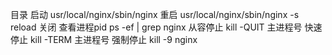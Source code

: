 目录 启动
usr/local/nginx/sbin/nginx
重启
usr/local/nginx/sbin/nginx -s reload
关闭
查看进程pid ps -ef | grep nginx 
从容停止   kill -QUIT 主进程号
快速停止   kill -TERM 主进程号
强制停止   kill -9 nginx
